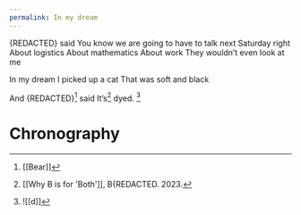 ```yaml
---
permalink: In my dream
---
```

{REDACTED} said 
You know we are going to have to talk next Saturday right 
About logistics 
About mathematics 
About work 
They wouldn’t even look at me 


In my dream 
I picked up a cat 
That was soft and black 

And {REDACTED}[^d] said 
It’s[^bbb] dyed. [^B]
# Chronography

[^B]: ![[d]]
[^d]: [[Bear]][^bl]
[^bl]: [[Bearly]][^bb]
[^bb]: [[notBorges/The Bear Hunt Boogie]]
[^bbb]: [[Why B is for 'Both']], B{REDACTED. 2023.